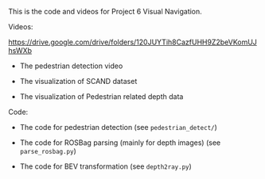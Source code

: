 This is the code and videos for Project 6 Visual Navigation.

Videos:

https://drive.google.com/drive/folders/120JUYTih8CazfUHH9Z2beVKomUJhsWXb

- The pedestrian detection video  

- The visualization of SCAND dataset

- The visualization of Pedestrian related depth data


Code:

- The code for pedestrian detection (see `pedestrian_detect/`)

- The code for ROSBag parsing (mainly for depth images) (see `parse_rosbag.py`)

- The code for BEV transformation (see `depth2ray.py`)